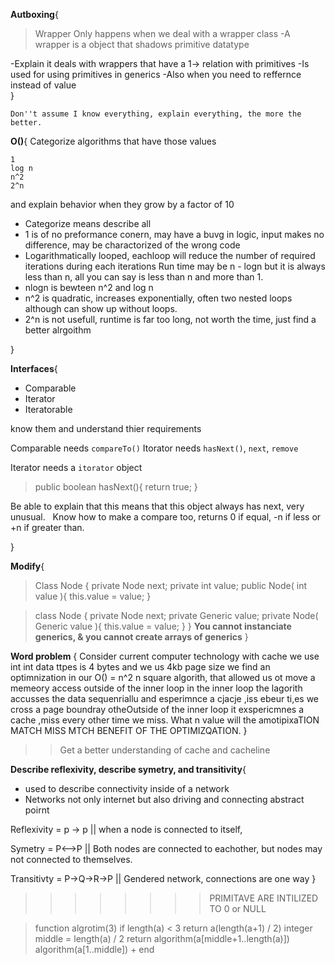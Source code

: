 **Autboxing**{
  >Wrapper
  >Only happens when we deal with a wrapper class 
  -A wrapper is a object that shadows primitive datatype
  
  -Explain it deals with wrappers that have a 1-> relation with primitives
  -Is used for using primitives in generics
  -Also when you need to reffernce instead of value  
}

`Don''t assume I know everything, explain everything, the more the better.`

**O()**{
  Categorize algorithms that have those values
  ```
  1
  log n
  n^2
  2^n
  ```
  and explain behavior when they grow by a factor of 10
  * Categorize means describe all 
  * 1 is of no preformance conern, may have a buvg in logic, input makes no difference, may be charactorized of the wrong code
  * Logarithmatically looped, eachloop will reduce the number of required iterations during each iterations Run time may be n - logn but it is always less than n, all you can say is less than n and more than 1. 
  * nlogn is bewteen n^2 and log n
  * n^2 is quadratic, increases exponentially, often two nested loops although can show up without loops.
  * 2^n is not usefull, runtime is far too long, not worth the time, just find a better alrgoithm
  
}

**Interfaces**{
 * Comparable
 * Iterator
 * Iteratorable
 
 know them and understand thier requirements
 
 Comparable needs `compareTo()` Itorator needs `hasNext()`, `next`, `remove`
 
 Iterator needs a `itorator` object
 
 >public boolean hasNext(){
 > return true;
 >}
 
Be able to explain that this means that this object always has next, very unusual.
  
Know how to make a compare too, returns 0 if equal, -n if less or +n if greater than. 

}

**Modify**{
>Class Node {
>private Node next;
>private int value;
>public Node( int value ){
>  this.value = value;
>}

>class Node <Generic>
>{
>  private Node next;
>  private Generic value;
>  private Node( Generic value ){
>    this.value = value;
>  }
}
**You cannot instanciate generics, & you cannot create arrays of generics**
}

**Word problem** {
  Consider current computer technology with cache we use int int data ttpes is 4 bytes and we us 4kb page size we find an optimnization in our O() = n^2 n square algorith, that allowed us ot move a memeory access outside of the inner loop in the inner loop the lagorith accusses the data sequenriallu and esperimnce a cjacje ,iss ebeur ti,es we cross a page boundray otheOutside of the inner loop it exspericmnes a cache ,miss every other time we miss. What n value will the amotipixaTION MATCH MISS MTCH BENEFIT OF THE OPTIMIZQATION. 
}

>>Get a better understanding of cache and cacheline

**Describe reflexivity, describe symetry, and transitivity**{
  * used to describe connectivity inside of a network
  * Networks not only internet but also driving and connecting abstract poirnt
  
  Reflexivity = p -> p || when a node is connected to itself,  
  
  Symetry = P<-->P || Both nodes are connected to eachother, but nodes may not connected to themselves. 
  
  Transitivty = P->Q->R->P || Gendered network, connections are one way 
}

>>>>>>>>PRIMITAVE ARE INTILIZED TO 0 or NULL

> function algrotim(3)
> if length(a) < 3
>  return a(length(a+1) / 2)
> integer middle = length(a) / 2
> return algorithm(a[middle+1..length(a)])
>  algorithm(a[1..middle]) +
> end
